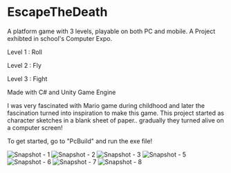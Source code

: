 # EscapeTheDeath
A platform game with 3 levels, playable on both PC and mobile. A Project exhibted in school's Computer Expo.
  
  Level 1 : Roll
  
  Level 2 : Fly
  
  Level 3 : Fight


Made with C# and Unity Game Engine

I was very fascinated with Mario game during childhood and later the fascination turned into inspiration to make this game. This project started as character sketches in a blank sheet of paper.. gradually they turned alive on a computer screen!

To get started, go to "PcBuild" and run the exe file!

![Snapshot - 1](https://user-images.githubusercontent.com/53051451/197585078-ad345ddc-c852-4cfa-ad20-d5b2ac2dc04e.png)
![Snapshot - 2](https://user-images.githubusercontent.com/53051451/197585210-18ecf083-a3ec-49f2-8789-f9ee26c9b7c0.png)
![Snapshot - 3](https://user-images.githubusercontent.com/53051451/197585215-60bab64a-1386-4d1a-b728-0fa9a02c9ac4.png)
![Snapshot - 5](https://user-images.githubusercontent.com/53051451/197585218-b8049b1f-0388-48ca-8dcf-aaa5137bee08.png)
![Snapshot - 6](https://user-images.githubusercontent.com/53051451/197585220-d00fb47c-0e9c-488d-bfa5-a5f29c820bbf.png)
![Snapshot - 7](https://user-images.githubusercontent.com/53051451/197585225-df8add88-476b-4008-ae9a-6eef5e576db1.png)
![Snapshot - 8](https://user-images.githubusercontent.com/53051451/197585202-d3068115-8bce-4f85-b530-a54917b91fc9.png)




